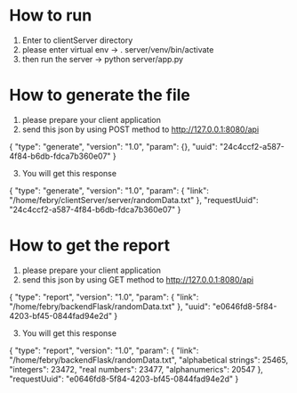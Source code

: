 # How to run
1. Enter to clientServer directory
2. please enter virtual env -> . server/venv/bin/activate
3. then run the server -> python server/app.py


# How to generate the file
1. please prepare your client application
2. send this json by using POST method to http://127.0.0.1:8080/api

{
    "type": "generate",
    "version": "1.0",
    "param": {},
    "uuid": "24c4ccf2-a587-4f84-b6db-fdca7b360e07"
}

3. You will get this response

{
    "type": "generate",
    "version": "1.0",
    "param": {
        "link": "/home/febry/clientServer/server/randomData.txt"
    },
    "requestUuid": "24c4ccf2-a587-4f84-b6db-fdca7b360e07"
}

# How to get the report
1. please prepare your client application
2. send this json by using GET method to http://127.0.0.1:8080/api

{
    "type": "report",
    "version": "1.0",
    "param": {
        "link": "/home/febry/backendFlask/randomData.txt"
    },
    "uuid": "e0646fd8-5f84-4203-bf45-0844fad94e2d"
}

3. You will get this response

{
    "type": "report",
    "version": "1.0",
    "param": {
        "link": "/home/febry/backendFlask/randomData.txt",
        "alphabetical strings": 25465,
        "integers": 23472,
        "real numbers": 23477,
        "alphanumerics": 20547
    },
    "requestUuid": "e0646fd8-5f84-4203-bf45-0844fad94e2d"
}